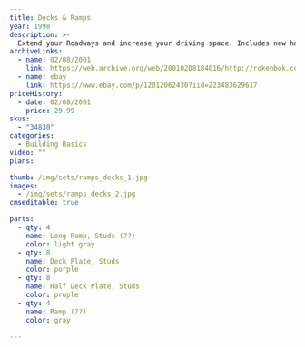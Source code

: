 ```yaml
---
title: Decks & Ramps
year: 1998
description: >-
  Extend your Roadways and increase your driving space. Includes new half deck plates for more flexible creative building. Includes 24 pieces.
archiveLinks:
  - name: 02/08/2001
    link: https://web.archive.org/web/20010208184016/http://rokenbok.com/catalog/pd_bb_ramps.html
  - name: ebay
    link: https://www.ebay.com/p/12012062430?iid=223483629617
priceHistory:
  - date: 02/08/2001
    price: 29.99
skus:
  - "34830"
categories: 
  - Building Basics
video: ""
plans:

thumb: /img/sets/ramps_decks_1.jpg
images:
  - /img/sets/ramps_decks_2.jpg
cmseditable: true

parts:
  - qty: 4
    name: Long Ramp, Studs (??)
    color: light gray
  - qty: 8
    name: Deck Plate, Studs
    color: purple
  - qty: 8
    name: Half Deck Plate, Studs
    color: pruple
  - qty: 4
    name: Ramp (??)
    color: gray

---
```

